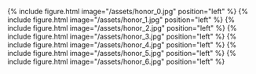 {% include figure.html image="/assets/honor_0.jpg" position="left" %}
{% include figure.html image="/assets/honor_1.jpg" position="left" %}
{% include figure.html image="/assets/honor_2.jpg" position="left" %}
{% include figure.html image="/assets/honor_3.jpg" position="left" %}
{% include figure.html image="/assets/honor_4.jpg" position="left" %}
{% include figure.html image="/assets/honor_5.jpg" position="left" %}
{% include figure.html image="/assets/honor_6.jpg" position="left" %}